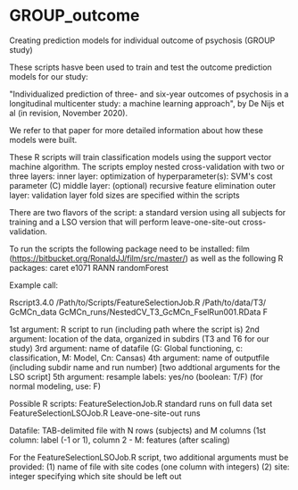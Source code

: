 # GROUP_outcome
Creating prediction models for individual outcome of psychosis (GROUP study)

These scripts hasve been used to train and test the outcome prediction models for our study:

"Individualized prediction of three- and six-year outcomes of psychosis in a longitudinal multicenter study: a machine learning approach", by De Nijs et al (in revision, November 2020).

We refer to that paper for more detailed information about how these models were built.

These R scripts will train classification models using the support vector machine algorithm. The scripts employ
nested cross-validation with two or three layers:
inner layer: optimization of hyperparameter(s): SVM's cost parameter (C)
middle layer: (optional) recursive feature elimination
outer layer: validation layer
fold sizes are specified within the scripts

There are two flavors of the script: a standard version using all subjects for training and a LSO version
that will perform leave-one-site-out cross-validation.

To run the scripts the following package need to be installed:
film (https://bitbucket.org/RonaldJJ/film/src/master/)
as well as the following R packages:
caret
e1071
RANN
randomForest


Example call:

Rscript3.4.0 /Path/to/Scripts/FeatureSelectionJob.R /Path/to/data/T3/ GcMCn_data GcMCn_runs/NestedCV_T3_GcMCn_FselRun001.RData F

1st argument:	R script to run (including path where the script is)
2nd argument:	location of the data, organized in subdirs (T3 and T6 for our study)
3rd argument:	name of datafile (G: Global functioning, c: classification, M: Model, Cn: Cansas)
4th argument:	name of outputfile (including subdir name and run number)
[two addtional arguments for the LSO script]
5th argument:	resample labels: yes/no (boolean: T/F) (for normal modeling, use: F)

Possible R scripts:
FeatureSelectionJob.R		standard runs on full data set
FeatureSelectionLSOJob.R	Leave-one-site-out runs

Datafile:
TAB-delimited file with N rows (subjects) and M columns (1st column: label (-1 or 1), column 2 - M: features (after scaling)

For the FeatureSelectionLSOJob.R script, two additional arguments must be provided:
(1) name of file with site codes (one column with integers)
(2) site: integer specifying which site should be left out
